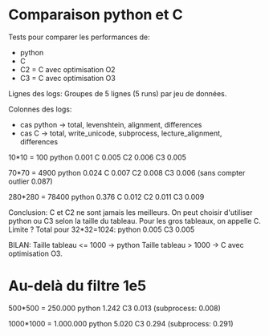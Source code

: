 # Comparaison python et C

Tests pour comparer les performances de:
- python
- C
- C2 = C avec optimisation O2
- C3 = C avec optimisation O3

Lignes des logs:
Groupes de 5 lignes (5 runs) par jeu de données.

Colonnes des logs:
- cas python -> total, levenshtein, alignment, differences
- cas C -> total, write_unicode, subprocess, lecture_alignment, differences

10*10 = 100
python	0.001
C	0.005
C2	0.006
C3	0.005

70*70 = 4900
python	0.024
C	0.007
C2	0.008
C3	0.006 (sans compter outlier 0.087)

280*280 = 78400
python	0.376
C	0.012
C2	0.011
C3	0.009

Conclusion: C et C2 ne sont jamais les meilleurs. On peut choisir d'utiliser python ou C3 selon la taille du tableau. Pour les gros tableaux, on appelle C. Limite ?
Total pour 32*32=1024:
python	0.005
C3 	0.005

BILAN:
Taille tableau <= 1000 -> python
Taille tableau > 1000 -> C avec optimisation O3.

# Au-delà du filtre 1e5

500*500 = 250.000
python	1.242
C3	0.013 (subprocess: 0.008)

1000*1000 = 1.000.000
python	5.020
C3	0.294 (subprocess: 0.291)







